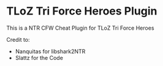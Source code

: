 # TLoZ Tri Force Heroes Plugin
This is a NTR CFW Cheat Plugin for TLoZ Tri Force Heroes 

Credit to: 
- Nanquitas for libshark2NTR
- Slattz for the Code
